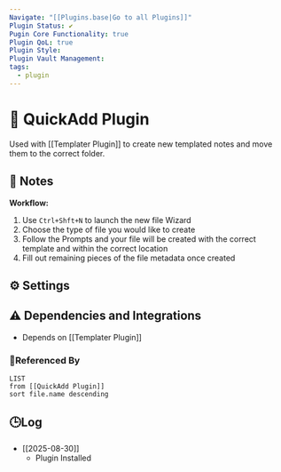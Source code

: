 ```yaml
---
Navigate: "[[Plugins.base|Go to all Plugins]]"
Plugin Status: ✔️
Pugin Core Functionality: true
Plugin QoL: true
Plugin Style:
Plugin Vault Management:
tags:
  - plugin
---
```

# 🔌 QuickAdd Plugin

Used with [[Templater Plugin]] to create new templated notes and move them to the correct folder.

## 📝 Notes

**Workflow:**
1. Use `Ctrl+Shft+N` to launch the new file Wizard
2. Choose the type of file you would like to create
3. Follow the Prompts and your file will be created with the correct template and within the correct location
4. Fill out remaining pieces of the file metadata once created

## ⚙️ Settings

## ⚠️ Dependencies and Integrations

- Depends on [[Templater Plugin]]

### 🔗Referenced By

```dataview
LIST
from [[QuickAdd Plugin]]
sort file.name descending
```

## 🕒Log

- [[2025-08-30]]
	- Plugin Installed
